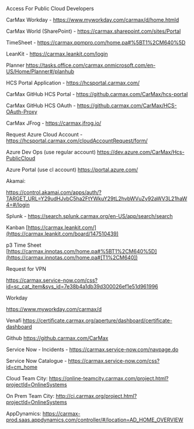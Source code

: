 Access For Public Cloud Developers 

 

CarMax Workday - https://www.myworkday.com/carmax/d/home.htmld 

CarMax World (SharePoint) - https://carmax.sharepoint.com/sites/Portal 

TimeSheet - https://carmax.ppmpro.com/home.pa#%5BT1%2CM640%5D 

LeanKit - https://carmax.leankit.com/login 

Planner https://tasks.office.com/carmax.onmicrosoft.com/en-US/Home/Planner#/planhub 

HCS Portal Application - https://hcsportal.carmax.com/ 

CarMax GitHub HCS Portal - https://github.carmax.com/CarMax/hcs-portal 

CarMax GitHub HCS OAuth - https://github.carmax.com/CarMax/HCS-OAuth-Proxy 

CarMax JFrog - https://carmax.jfrog.io/ 

Request Azure Cloud Account - https://hcsportal.carmax.com/cloudAccountRequest/form/ 

Azure Dev Ops (use regular account) https://dev.azure.com/CarMax/Hcs-PublicCloud 

Azure Portal (use cl account) https://portal.azure.com/ 

Akamai:

https://control.akamai.com/apps/auth/?TARGET_URL=Y29udHJvbC5ha2FtYWkuY29tL2hvbWVuZy92aWV3L21haW4=#/login

Splunk - https://search.splunk.carmax.org/en-US/app/search/search

 Kanban
 [https://carmax.leankit.com/](https://carmax.leankit.com/board/147510439)

 p3 Time Sheet
 [https://carmax.innotas.com/home.pa#%5BT1%2CM640%5D](https://carmax.innotas.com/home.pa#[T1%2CM640])



Request for VPN

https://carmax.service-now.com/css?id=sc_cat_item&sys_id=7e38b4a1db39d300026ef1e51d961996

Workday

https://www.myworkday.com/carmax/d

 

Venafi
 https://certificate.carmax.org/aperture/dashboard/certificate-dashboard

 

Github
 https://github.carmax.com/CarMax

 

Service Now - Incidents -  https://carmax.service-now.com/navpage.do

 

Service Now Catalogue -  https://carmax.service-now.com/css?id=cm_home

 Cloud Team City:
 https://online-teamcity.carmax.com/project.html?projectId=OnlineSystems

 On Prem Team City:
 http://ci.carmax.org/project.html?projectId=OnlineSystems

 

AppDynamics:
 https://carmax-prod.saas.appdynamics.com/controller/#/location=AD_HOME_OVERVIEW

 

 